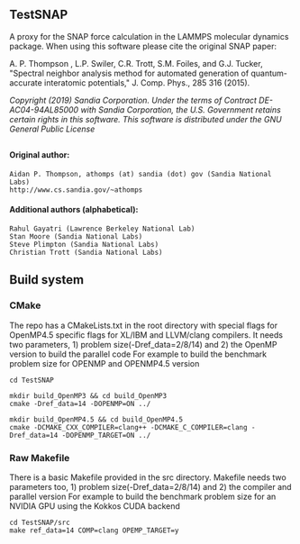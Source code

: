 <!----------------BEGIN-HEADER------------------------------------>
## TestSNAP

A proxy for the SNAP force calculation in the LAMMPS molecular dynamics package.
When using this software please cite the original SNAP paper:

A. P. Thompson , L.P. Swiler, C.R. Trott, S.M. Foiles, and G.J. Tucker, "Spectral neighbor analysis method for automated generation of quantum-accurate interatomic potentials," J. Comp. Phys., 285 316 (2015).

_Copyright (2019) Sandia Corporation. Under the terms of Contract DE-AC04-94AL85000 with Sandia Corporation, the U.S. Government retains certain rights in this software. This software is distributed under the GNU General Public License_
##

#### Original author: 
    Aidan P. Thompson, athomps (at) sandia (dot) gov (Sandia National Labs)
    http://www.cs.sandia.gov/~athomps 

#### Additional authors (alphabetical): 
    Rahul Gayatri (Lawrence Berkeley National Lab)
    Stan Moore (Sandia National Labs)
    Steve Plimpton (Sandia National Labs)
    Christian Trott (Sandia National Labs)

## Build system
### CMake
The repo has a CMakeLists.txt in the root directory with special flags for OpenMP4.5 specific flags for XL/IBM and LLVM/clang compilers.
It needs two parameters, 1) problem size(-Dref_data=2/8/14) and 2) the OpenMP version to build the parallel code 
For example to build the benchmark problem size for OPENMP and OPENMP4.5 version 

    cd TestSNAP

    mkdir build_OpenMP3 && cd build_OpenMP3
    cmake -Dref_data=14 -DOPENMP=ON ../

    mkdir build_OpenMP4.5 && cd build_OpenMP4.5
    cmake -DCMAKE_CXX_COMPILER=clang++ -DCMAKE_C_COMPILER=clang -Dref_data=14 -DOPENMP_TARGET=ON ../

### Raw Makefile
There is a basic Makefile provided in the src directory.
Makefile needs two parameters too, 1) problem size(-Dref_data=2/8/14) and 2) the compiler and parallel version
For example to build the benchmark problem size for an NVIDIA GPU using the Kokkos CUDA backend

    cd TestSNAP/src
    make ref_data=14 COMP=clang OPEMP_TARGET=y  
    
<!-----------------END-HEADER------------------------------------->

